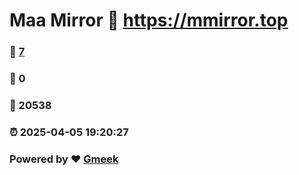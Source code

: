 # Maa Mirror :link: https://mmirror.top 
### :page_facing_up: [7](https://mmirror.top/tag.html) 
### :speech_balloon: 0 
### :hibiscus: 20538 
### :alarm_clock: 2025-04-05 19:20:27 
### Powered by :heart: [Gmeek](https://github.com/Meekdai/Gmeek)
